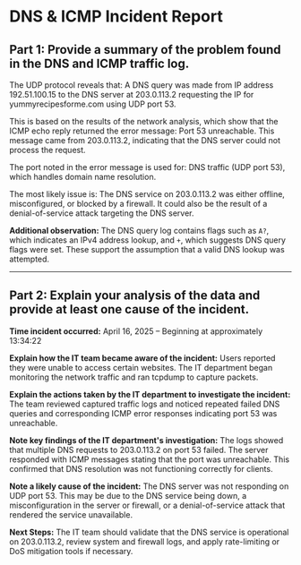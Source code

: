 # DNS & ICMP Incident Report

## Part 1: Provide a summary of the problem found in the DNS and ICMP traffic log.

The UDP protocol reveals that: A DNS query was made from IP address 192.51.100.15 to the DNS server at 203.0.113.2 requesting the IP for yummyrecipesforme.com using UDP port 53.

This is based on the results of the network analysis, which show that the ICMP echo reply returned the error message: Port 53 unreachable. This message came from 203.0.113.2, indicating that the DNS server could not process the request.

The port noted in the error message is used for: DNS traffic (UDP port 53), which handles domain name resolution.

The most likely issue is: The DNS service on 203.0.113.2 was either offline, misconfigured, or blocked by a firewall. It could also be the result of a denial-of-service attack targeting the DNS server.

**Additional observation:** The DNS query log contains flags such as `A?`, which indicates an IPv4 address lookup, and `+`, which suggests DNS query flags were set. These support the assumption that a valid DNS lookup was attempted.

---

## Part 2: Explain your analysis of the data and provide at least one cause of the incident.

**Time incident occurred:** April 16, 2025 – Beginning at approximately 13:34:22

**Explain how the IT team became aware of the incident:** Users reported they were unable to access certain websites. The IT department began monitoring the network traffic and ran tcpdump to capture packets.

**Explain the actions taken by the IT department to investigate the incident:** The team reviewed captured traffic logs and noticed repeated failed DNS queries and corresponding ICMP error responses indicating port 53 was unreachable.

**Note key findings of the IT department's investigation:** The logs showed that multiple DNS requests to 203.0.113.2 on port 53 failed. The server responded with ICMP messages stating that the port was unreachable. This confirmed that DNS resolution was not functioning correctly for clients.

**Note a likely cause of the incident:** The DNS server was not responding on UDP port 53. This may be due to the DNS service being down, a misconfiguration in the server or firewall, or a denial-of-service attack that rendered the service unavailable.

**Next Steps:** The IT team should validate that the DNS service is operational on 203.0.113.2, review system and firewall logs, and apply rate-limiting or DoS mitigation tools if necessary.
